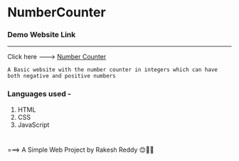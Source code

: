 # NumberCounter

### Demo Website Link

---

Click here ---> [Number Counter](https://skartechrakesh.github.io/NumberCounter/)

`A Basic website with the number counter in integers which can have both negative and positive numbers`

### Languages used -

1. HTML
2. CSS
3. JavaScript

#

===> A Simple Web Project by Rakesh Reddy 😊🤞💖
